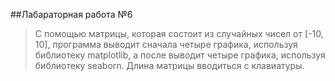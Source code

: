 ##Лабараторная работа №6 
> С помощью матрицы, которая состоит из случайных чисел от [-10, 10], программа выводит сначала четыре графика, используя
> библиотеку matplotlib, а после выводит четыре графика, используя библиотеку seaborn. Длина матрицы вводиться с клавиатуры. 
 
